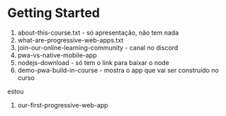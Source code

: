 # Getting Started

1. about-this-course.txt - só apresentação, não tem nada
1. what-are-progressive-web-apps.txt
1. join-our-online-learning-community - canal no discord
1. pwa-vs-native-mobile-app
1. nodejs-download - só tem o link para baixar o node
1. demo-pwa-build-in-course - mostra o app que vai ser construído no curso



estou
1. our-first-progressive-web-app